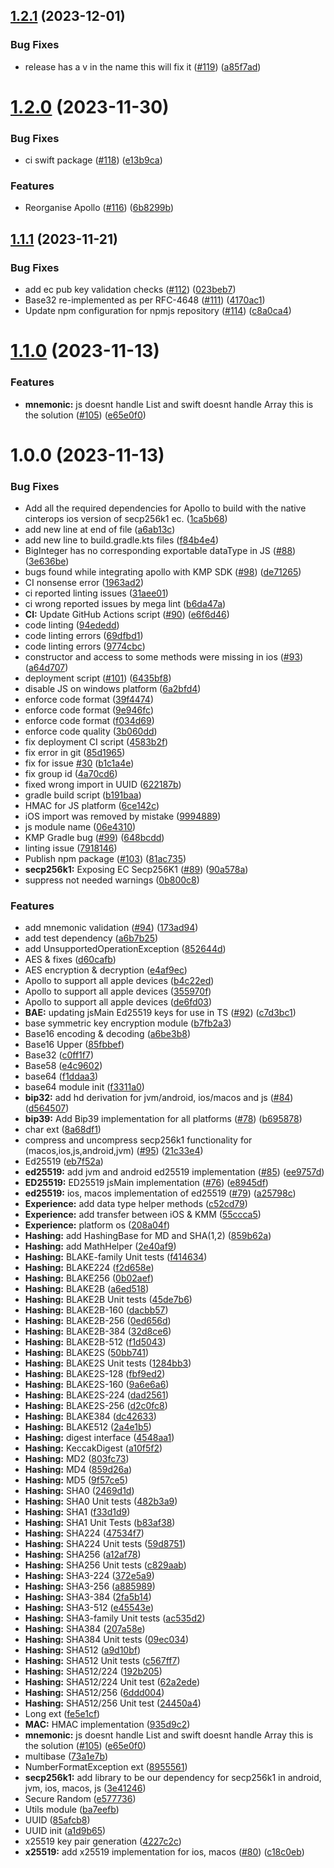 ## [1.2.1](https://github.com/input-output-hk/atala-prism-apollo/compare/v1.2.0...v1.2.1) (2023-12-01)


### Bug Fixes

* release has a v in the name this will fix it ([#119](https://github.com/input-output-hk/atala-prism-apollo/issues/119)) ([a85f7ad](https://github.com/input-output-hk/atala-prism-apollo/commit/a85f7ad51b9cc26292e1936c7758da1667c275eb))

# [1.2.0](https://github.com/input-output-hk/atala-prism-apollo/compare/v1.1.1...v1.2.0) (2023-11-30)


### Bug Fixes

* ci swift package ([#118](https://github.com/input-output-hk/atala-prism-apollo/issues/118)) ([e13b9ca](https://github.com/input-output-hk/atala-prism-apollo/commit/e13b9caa9ee0c364bfa1c889e44b0561af55abb4))


### Features

* Reorganise Apollo ([#116](https://github.com/input-output-hk/atala-prism-apollo/issues/116)) ([6b8299b](https://github.com/input-output-hk/atala-prism-apollo/commit/6b8299bde9f653f261e103e4dc739d92482c9f08))

## [1.1.1](https://github.com/input-output-hk/atala-prism-apollo/compare/v1.1.0...v1.1.1) (2023-11-21)


### Bug Fixes

* add ec pub key validation checks ([#112](https://github.com/input-output-hk/atala-prism-apollo/issues/112)) ([023beb7](https://github.com/input-output-hk/atala-prism-apollo/commit/023beb78d6dba1bd70a9d60a711c86ef7c6a251a))
* Base32 re-implemented as per RFC-4648 ([#111](https://github.com/input-output-hk/atala-prism-apollo/issues/111)) ([4170ac1](https://github.com/input-output-hk/atala-prism-apollo/commit/4170ac10def15fad8281777e285929bf3623517e))
* Update npm configuration for npmjs repository ([#114](https://github.com/input-output-hk/atala-prism-apollo/issues/114)) ([c8a0ca4](https://github.com/input-output-hk/atala-prism-apollo/commit/c8a0ca4d0bd752ffb94e6300f3f72fa71ab29e32))

# [1.1.0](https://github.com/input-output-hk/atala-prism-apollo/compare/v1.0.3...v1.1.0) (2023-11-13)


### Features

* **mnemonic:** js doesnt handle List and swift doesnt handle Array this is the solution ([#105](https://github.com/input-output-hk/atala-prism-apollo/issues/105)) ([e65e0f0](https://github.com/input-output-hk/atala-prism-apollo/commit/e65e0f0b93169ef1cf0b08f73aa1f74ade525113))

# 1.0.0 (2023-11-13)


### Bug Fixes

* Add all the required dependencies for Apollo to build with the native cinterops ios version of secp256k1 ec. ([1ca5b68](https://github.com/input-output-hk/atala-prism-apollo/commit/1ca5b687cad998ee5e9d2f163b0a13617cfe602a))
* add new line at end of file ([a6ab13c](https://github.com/input-output-hk/atala-prism-apollo/commit/a6ab13c6ee1ff91d9a24a80bfd84271355f46ff2))
* add new line to build.gradle.kts files ([f84b4e4](https://github.com/input-output-hk/atala-prism-apollo/commit/f84b4e4ea16211d39771162e4ab95514fd4384ae))
* BigInteger has no corresponding exportable dataType in JS ([#88](https://github.com/input-output-hk/atala-prism-apollo/issues/88)) ([3e636be](https://github.com/input-output-hk/atala-prism-apollo/commit/3e636be1cae10c4897d19867cbfa4aa5e45e0b16))
* bugs found while integrating apollo with KMP SDK ([#98](https://github.com/input-output-hk/atala-prism-apollo/issues/98)) ([de71265](https://github.com/input-output-hk/atala-prism-apollo/commit/de712657efd58c94c357367076549c4ae5037cfa))
* CI nonsense error ([1963ad2](https://github.com/input-output-hk/atala-prism-apollo/commit/1963ad2eb0f83ec3796c07c2dce66bb81f7a7a55))
* ci reported linting issues ([31aee01](https://github.com/input-output-hk/atala-prism-apollo/commit/31aee01b95db0368c3e123a69e2049c74c9e146d))
* ci wrong reported issues by mega lint ([b6da47a](https://github.com/input-output-hk/atala-prism-apollo/commit/b6da47a25ad30a0a99dec4e51bd16d8500209564))
* **CI:** Update GitHub Actions script ([#90](https://github.com/input-output-hk/atala-prism-apollo/issues/90)) ([e6f6d46](https://github.com/input-output-hk/atala-prism-apollo/commit/e6f6d461d09e237fc6c30a2d0ef5121fd14c46fc))
* code linting ([94ededd](https://github.com/input-output-hk/atala-prism-apollo/commit/94ededd971170da50ed1a8d0c21dccc020ba85a4))
* code linting errors ([69dfbd1](https://github.com/input-output-hk/atala-prism-apollo/commit/69dfbd1126853d4025125105f5b4030a4b49e1a2))
* code linting errors ([9774cbc](https://github.com/input-output-hk/atala-prism-apollo/commit/9774cbca61789fc0dac461d2ad305dbae816a9d9))
* constructor and access to some methods were missing in ios ([#93](https://github.com/input-output-hk/atala-prism-apollo/issues/93)) ([a64d707](https://github.com/input-output-hk/atala-prism-apollo/commit/a64d707a6efb0e7ad05fa0dff68a1cbd47724b55))
* deployment script ([#101](https://github.com/input-output-hk/atala-prism-apollo/issues/101)) ([6435bf8](https://github.com/input-output-hk/atala-prism-apollo/commit/6435bf88d6594ff32a372bfe5c6e271ee429e040))
* disable JS on windows platform ([6a2bfd4](https://github.com/input-output-hk/atala-prism-apollo/commit/6a2bfd431b9ec724b776f7d64bc45af0b49e2451))
* enforce code format ([39f4474](https://github.com/input-output-hk/atala-prism-apollo/commit/39f4474e03898c9eb4737ca743406ade6ffc2a9e))
* enforce code format ([9e946fc](https://github.com/input-output-hk/atala-prism-apollo/commit/9e946fc8a7e14aa109229a2ffb6280a050d4b69e))
* enforce code format ([f034d69](https://github.com/input-output-hk/atala-prism-apollo/commit/f034d69927dad9e361ba6657beaa55d8f507609a))
* enforce code quality ([3b060dd](https://github.com/input-output-hk/atala-prism-apollo/commit/3b060dd38c414a3a664b5e5e3d8a39962e949acf))
* fix deployment CI script ([4583b2f](https://github.com/input-output-hk/atala-prism-apollo/commit/4583b2f80b0b8377b333df244513f2b3ce8e43d4))
* fix error in git ([85d1965](https://github.com/input-output-hk/atala-prism-apollo/commit/85d1965655ee479699df3146689a82b01877b4c4))
* fix for issue [#30](https://github.com/input-output-hk/atala-prism-apollo/issues/30) ([b1c1a4e](https://github.com/input-output-hk/atala-prism-apollo/commit/b1c1a4e9539762a134cebcdbd43ec1344e5b9553))
* fix group id ([4a70cd6](https://github.com/input-output-hk/atala-prism-apollo/commit/4a70cd62953a34f098349e0b607a5b4e084b6339))
* fixed wrong import in UUID ([622187b](https://github.com/input-output-hk/atala-prism-apollo/commit/622187bcabc78adae35d9217a2a5ec42ab1356b9))
* gradle build script ([b191baa](https://github.com/input-output-hk/atala-prism-apollo/commit/b191baa5bc8e32c88819d6eaf0bfdfa1b64373a3))
* HMAC for JS platform ([6ce142c](https://github.com/input-output-hk/atala-prism-apollo/commit/6ce142cf45fd06a02e7638b6e482dcf77e1f2070))
* iOS import was removed by mistake ([9994889](https://github.com/input-output-hk/atala-prism-apollo/commit/9994889b3bfa88c1f161aaea01d73f3f383675fd))
* js module name ([06e4310](https://github.com/input-output-hk/atala-prism-apollo/commit/06e4310a55c5777f7a930841de74c8b64225dbe7))
* KMP Gradle bug ([#99](https://github.com/input-output-hk/atala-prism-apollo/issues/99)) ([648bcdd](https://github.com/input-output-hk/atala-prism-apollo/commit/648bcdd7c06aef12df5fb61ad496f9ef8b05ff05))
* linting issue ([7918146](https://github.com/input-output-hk/atala-prism-apollo/commit/79181465195b2c6b1b5e8b517cbb8dc0d5269b49))
* Publish npm package ([#103](https://github.com/input-output-hk/atala-prism-apollo/issues/103)) ([81ac735](https://github.com/input-output-hk/atala-prism-apollo/commit/81ac7359801f4a7a626f49e086cda7d8c932a0ed))
* **secp256k1:** Exposing EC Secp256K1 ([#89](https://github.com/input-output-hk/atala-prism-apollo/issues/89)) ([90a578a](https://github.com/input-output-hk/atala-prism-apollo/commit/90a578aed037b17716951e2fe25d49ea5ab4085d))
* suppress not needed warnings ([0b800c8](https://github.com/input-output-hk/atala-prism-apollo/commit/0b800c8e8124e2ab29a4a12d9bf264329dd0f46c))


### Features

* add mnemonic validation ([#94](https://github.com/input-output-hk/atala-prism-apollo/issues/94)) ([173ad94](https://github.com/input-output-hk/atala-prism-apollo/commit/173ad949385ae5733332a15b08245c7030b87a11))
* add test dependency ([a6b7b25](https://github.com/input-output-hk/atala-prism-apollo/commit/a6b7b25249e432cdb9472a14e92c6c18234f7757))
* add UnsupportedOperationException ([852644d](https://github.com/input-output-hk/atala-prism-apollo/commit/852644db32d48ea34b6f60a2176436ad672bd52c))
* AES & fixes ([d60cafb](https://github.com/input-output-hk/atala-prism-apollo/commit/d60cafbe72e40eb1f78755c7e24b0374ae8a06af))
* AES encryption & decryption ([e4af9ec](https://github.com/input-output-hk/atala-prism-apollo/commit/e4af9ecd78bc153d43e26c72a0fab2a51d8302cf))
* Apollo to support all apple devices ([b4c22ed](https://github.com/input-output-hk/atala-prism-apollo/commit/b4c22edf5ca4688994c7d474abd2f319759eb95d))
* Apollo to support all apple devices ([355970f](https://github.com/input-output-hk/atala-prism-apollo/commit/355970f771dbded699d81ac23694ed2e4987ed9c))
* Apollo to support all apple devices ([de6fd03](https://github.com/input-output-hk/atala-prism-apollo/commit/de6fd03e6d963303201b3d62955d9c6c0a7404fb))
* **BAE:** updating jsMain Ed25519 keys for use in TS ([#92](https://github.com/input-output-hk/atala-prism-apollo/issues/92)) ([c7d3bc1](https://github.com/input-output-hk/atala-prism-apollo/commit/c7d3bc13826336b1be36ecd0309ef3374f2ce237))
* base symmetric key encryption module ([b7fb2a3](https://github.com/input-output-hk/atala-prism-apollo/commit/b7fb2a3d0a79c8719381edcc373534bc86cb22f0))
* Base16 encoding & decoding ([a6be3b8](https://github.com/input-output-hk/atala-prism-apollo/commit/a6be3b8785d2fa91b9d04468e429a33aa4c4c804))
* Base16 Upper ([85fbbef](https://github.com/input-output-hk/atala-prism-apollo/commit/85fbbefeaea4f5043dd4e058dfabecd297b2cc37))
* Base32 ([c0ff1f7](https://github.com/input-output-hk/atala-prism-apollo/commit/c0ff1f7494d167dd839e8757c35bb8ce61efbd4d))
* Base58 ([e4c9602](https://github.com/input-output-hk/atala-prism-apollo/commit/e4c960251cc990e11e5df42eaf0176c21c3747dd))
* base64 ([f1ddaa3](https://github.com/input-output-hk/atala-prism-apollo/commit/f1ddaa357909a9db4dc387560fd381e813b19b15))
* base64 module init ([f3311a0](https://github.com/input-output-hk/atala-prism-apollo/commit/f3311a068d96df37bc8e64d764dd1843ae14b121))
* **bip32:** add hd derivation for jvm/android, ios/macos and js ([#84](https://github.com/input-output-hk/atala-prism-apollo/issues/84)) ([d564507](https://github.com/input-output-hk/atala-prism-apollo/commit/d564507a9a1d1021c2f589c82a1e0f702cd436c2))
* **bip39:** Add Bip39 implementation for all platforms ([#78](https://github.com/input-output-hk/atala-prism-apollo/issues/78)) ([b695878](https://github.com/input-output-hk/atala-prism-apollo/commit/b69587840f688f068a1bd62bd2313f83ae4dc102))
* char ext ([8a68df1](https://github.com/input-output-hk/atala-prism-apollo/commit/8a68df1db2fdaed6820be7d68e7180c9c262db9b))
* compress and uncompress secp256k1 functionality for (macos,ios,js,android,jvm) ([#95](https://github.com/input-output-hk/atala-prism-apollo/issues/95)) ([21c33e4](https://github.com/input-output-hk/atala-prism-apollo/commit/21c33e453242dda0ddee9493386332b7ac725bcb))
* Ed25519 ([eb7f52a](https://github.com/input-output-hk/atala-prism-apollo/commit/eb7f52a9986b7885f4ad8fd879f1dfdc2645475f))
* **ed25519:** add jvm and android ed25519 implementation ([#85](https://github.com/input-output-hk/atala-prism-apollo/issues/85)) ([ee9757d](https://github.com/input-output-hk/atala-prism-apollo/commit/ee9757d0c19458dc604c5469e67970af4cecab42))
* **ED25519:** ED25519 jsMain implementation ([#76](https://github.com/input-output-hk/atala-prism-apollo/issues/76)) ([e8945df](https://github.com/input-output-hk/atala-prism-apollo/commit/e8945df553f6fdd98bd3ff3be66f21619639b4c6))
* **ed25519:** ios, macos implementation of ed25519 ([#79](https://github.com/input-output-hk/atala-prism-apollo/issues/79)) ([a25798c](https://github.com/input-output-hk/atala-prism-apollo/commit/a25798c66ebc97a6c3d727535806436edfacff54))
* **Experience:** add data type helper methods ([c52cd79](https://github.com/input-output-hk/atala-prism-apollo/commit/c52cd794eaa74519410eb37f47183c6088a56386))
* **Experience:** add transfer between iOS & KMM ([55ccca5](https://github.com/input-output-hk/atala-prism-apollo/commit/55ccca524cdc936e478192bee8e70eb406dd4f44))
* **Experience:** platform os ([208a04f](https://github.com/input-output-hk/atala-prism-apollo/commit/208a04f3e384244645bfd8d48518dd38d387f0d8))
* **Hashing:** add HashingBase for MD and SHA(1,2) ([859b62a](https://github.com/input-output-hk/atala-prism-apollo/commit/859b62a01cb5c81aa195b5125fe9cb3962cfba24))
* **Hashing:** add MathHelper ([2e40af9](https://github.com/input-output-hk/atala-prism-apollo/commit/2e40af98c742d333c5c64140eec656ddcb2ac22b))
* **Hashing:** BLAKE-family Unit tests ([f414634](https://github.com/input-output-hk/atala-prism-apollo/commit/f414634fcbfda989fd70cef0246d06d7c0eaa5b1))
* **Hashing:** BLAKE224 ([f2d658e](https://github.com/input-output-hk/atala-prism-apollo/commit/f2d658e6b7e5540752270edb590fd3300d384448))
* **Hashing:** BLAKE256 ([0b02aef](https://github.com/input-output-hk/atala-prism-apollo/commit/0b02aefe39c6bc77afbf6db23ba7ae1b380d91d0))
* **Hashing:** BLAKE2B ([a6ed518](https://github.com/input-output-hk/atala-prism-apollo/commit/a6ed51804b3efaf6572244f3e93dafd793faea2c))
* **Hashing:** BLAKE2B Unit tests ([45de7b6](https://github.com/input-output-hk/atala-prism-apollo/commit/45de7b6eca90a373b990ddfbd8326991a145046a))
* **Hashing:** BLAKE2B-160 ([dacbb57](https://github.com/input-output-hk/atala-prism-apollo/commit/dacbb5749bab068314de7f43db50f4eb963332b6))
* **Hashing:** BLAKE2B-256 ([0ed656d](https://github.com/input-output-hk/atala-prism-apollo/commit/0ed656dab443ceecde6fa616c40e5b6989b78fae))
* **Hashing:** BLAKE2B-384 ([32d8ce6](https://github.com/input-output-hk/atala-prism-apollo/commit/32d8ce66fb27dc85dc297810e00bb0a186b677f1))
* **Hashing:** BLAKE2B-512 ([f1d5043](https://github.com/input-output-hk/atala-prism-apollo/commit/f1d5043608de4983421ea7c7b3efa7f414224845))
* **Hashing:** BLAKE2S ([50bb741](https://github.com/input-output-hk/atala-prism-apollo/commit/50bb741404705872866cfe381ee4c9e83beaff5c))
* **Hashing:** BLAKE2S Unit tests ([1284bb3](https://github.com/input-output-hk/atala-prism-apollo/commit/1284bb35d5057c950ba71fc85ebbaccb3ec6d98f))
* **Hashing:** BLAKE2S-128 ([fbf9ed2](https://github.com/input-output-hk/atala-prism-apollo/commit/fbf9ed2188ce1fa1fe2dadb63576470230dfb5c2))
* **Hashing:** BLAKE2S-160 ([9a6e6a6](https://github.com/input-output-hk/atala-prism-apollo/commit/9a6e6a6fc5ff333c205579ec1893adc7cb6a66d8))
* **Hashing:** BLAKE2S-224 ([dad2561](https://github.com/input-output-hk/atala-prism-apollo/commit/dad25619b26a983b8e5b99fd3f68288f4632add7))
* **Hashing:** BLAKE2S-256 ([d2c0fc8](https://github.com/input-output-hk/atala-prism-apollo/commit/d2c0fc84a1406827d827b6d685293445f42ce089))
* **Hashing:** BLAKE384 ([dc42633](https://github.com/input-output-hk/atala-prism-apollo/commit/dc426338a7beae5f09bce7a4b45630710e9d58fb))
* **Hashing:** BLAKE512 ([2a4e1b5](https://github.com/input-output-hk/atala-prism-apollo/commit/2a4e1b564e73d8bcbca2e6420643005e03cec282))
* **Hashing:** digest interface ([4548aa1](https://github.com/input-output-hk/atala-prism-apollo/commit/4548aa106718e0c384cdf22a2fcdd06ee4583706))
* **Hashing:** KeccakDigest ([a10f5f2](https://github.com/input-output-hk/atala-prism-apollo/commit/a10f5f29a2252feb906f589ec3d3a91f4c631db1))
* **Hashing:** MD2 ([803fc73](https://github.com/input-output-hk/atala-prism-apollo/commit/803fc739d13617cf430d1698aa2b223ea0fd54fb))
* **Hashing:** MD4 ([859d26a](https://github.com/input-output-hk/atala-prism-apollo/commit/859d26ad6fb209f8498486345a83056e6ec8692d))
* **Hashing:** MD5 ([9f57ce5](https://github.com/input-output-hk/atala-prism-apollo/commit/9f57ce557f4b0c702e0ab4e65e243ea5d119b015))
* **Hashing:** SHA0 ([2469d1d](https://github.com/input-output-hk/atala-prism-apollo/commit/2469d1d377e3c39690a5c079b3b8bd89f0b6a355))
* **Hashing:** SHA0 Unit tests ([482b3a9](https://github.com/input-output-hk/atala-prism-apollo/commit/482b3a9e03e797a089db174b216ff412bdd9f3b2))
* **Hashing:** SHA1 ([f33d1d9](https://github.com/input-output-hk/atala-prism-apollo/commit/f33d1d98716fd44a0cfdfe3b1f0a3f82b43dcb4f))
* **Hashing:** SHA1 Unit Tests ([b83af38](https://github.com/input-output-hk/atala-prism-apollo/commit/b83af3822f7102216b6aca119f25c19e281aba31))
* **Hashing:** SHA224 ([47534f7](https://github.com/input-output-hk/atala-prism-apollo/commit/47534f797e4c99e6be35b93f17b7b62386d453fd))
* **Hashing:** SHA224 Unit tests ([59d8751](https://github.com/input-output-hk/atala-prism-apollo/commit/59d8751790ad0d002906538ec1bb5405931db3a4))
* **Hashing:** SHA256 ([a12af78](https://github.com/input-output-hk/atala-prism-apollo/commit/a12af780305531cc869fcfb8d783b9cd07ac4d11))
* **Hashing:** SHA256 Unit tests ([c829aab](https://github.com/input-output-hk/atala-prism-apollo/commit/c829aab8f8e49aebaff7aeb6cd49a696796363ef))
* **Hashing:** SHA3-224 ([372e5a9](https://github.com/input-output-hk/atala-prism-apollo/commit/372e5a94a1fb9d08ec8863662d9acb4d4775b162))
* **Hashing:** SHA3-256 ([a885989](https://github.com/input-output-hk/atala-prism-apollo/commit/a8859894b22649e77e24adc0b6bb48b66b6e1a66))
* **Hashing:** SHA3-384 ([2fa5b14](https://github.com/input-output-hk/atala-prism-apollo/commit/2fa5b14187b21d252ffb8e822c1b579ffb91ebd9))
* **Hashing:** SHA3-512 ([e45543e](https://github.com/input-output-hk/atala-prism-apollo/commit/e45543e8669996ef4ba192b62d05a17e7902a46a))
* **Hashing:** SHA3-family Unit tests ([ac535d2](https://github.com/input-output-hk/atala-prism-apollo/commit/ac535d2272d518fdaa20b463a91b7afb50cb2670))
* **Hashing:** SHA384 ([207a58e](https://github.com/input-output-hk/atala-prism-apollo/commit/207a58e40d395bae2c6f37f2cf64e55d810c5564))
* **Hashing:** SHA384 Unit tests ([09ec034](https://github.com/input-output-hk/atala-prism-apollo/commit/09ec034a42a654ff7026c0862bb0e68b6c7c75c7))
* **Hashing:** SHA512 ([a9d10bf](https://github.com/input-output-hk/atala-prism-apollo/commit/a9d10bf6c03362a399d54a2b5c7145e54e123e03))
* **Hashing:** SHA512 Unit tests ([c567ff7](https://github.com/input-output-hk/atala-prism-apollo/commit/c567ff771e33cdbebf540270e6110a27e03d85c6))
* **Hashing:** SHA512/224 ([192b205](https://github.com/input-output-hk/atala-prism-apollo/commit/192b2057f69f5ad16e7872a3e6b59b80115f48df))
* **Hashing:** SHA512/224 Unit test ([62a2ede](https://github.com/input-output-hk/atala-prism-apollo/commit/62a2eded842d17aaa041f7df7b6087abd11f2418))
* **Hashing:** SHA512/256 ([6ddd004](https://github.com/input-output-hk/atala-prism-apollo/commit/6ddd004ef951a4e0486613cdc2705eedc2958852))
* **Hashing:** SHA512/256 Unit test ([24450a4](https://github.com/input-output-hk/atala-prism-apollo/commit/24450a49e30b56219022ef4ef86236cdb09e48b0))
* Long ext ([fe5e1cf](https://github.com/input-output-hk/atala-prism-apollo/commit/fe5e1cf911cce18aaac9ffc5a46b469ab11d6333))
* **MAC:** HMAC implementation ([935d9c2](https://github.com/input-output-hk/atala-prism-apollo/commit/935d9c29079b042a4495998d6437d729673e66f5))
* **mnemonic:** js doesnt handle List and swift doesnt handle Array this is the solution ([#105](https://github.com/input-output-hk/atala-prism-apollo/issues/105)) ([e65e0f0](https://github.com/input-output-hk/atala-prism-apollo/commit/e65e0f0b93169ef1cf0b08f73aa1f74ade525113))
* multibase ([73a1e7b](https://github.com/input-output-hk/atala-prism-apollo/commit/73a1e7b742bb24868cf988eaa20faa662a2c6ee3))
* NumberFormatException ext ([8955561](https://github.com/input-output-hk/atala-prism-apollo/commit/8955561a33956f5fdbad6e7872aa576a1a3144f8))
* **secp256k1:** add library to be our dependency for secp256k1 in android, jvm, ios, macos, js ([3e41246](https://github.com/input-output-hk/atala-prism-apollo/commit/3e41246b8eb99f94a67ea567b52963b44ae0239e))
* Secure Random ([e577736](https://github.com/input-output-hk/atala-prism-apollo/commit/e5777369ae047abf945ed5e19b3decc72def4033))
* Utils module ([ba7eefb](https://github.com/input-output-hk/atala-prism-apollo/commit/ba7eefbef1d896ada64578a48e8674ab09f80d8a))
* UUID ([85afcb8](https://github.com/input-output-hk/atala-prism-apollo/commit/85afcb86b4d98301fbf936bb9fae634bdc0950b1))
* UUID init ([a1d9b65](https://github.com/input-output-hk/atala-prism-apollo/commit/a1d9b65e765d0c8acd321f305768d5ed1f20d9d4))
* x25519 key pair generation ([4227c2c](https://github.com/input-output-hk/atala-prism-apollo/commit/4227c2c7612f2f209438746185751419f9e52efc))
* **x25519:** add x25519 implementation for ios, macos ([#80](https://github.com/input-output-hk/atala-prism-apollo/issues/80)) ([c18c0eb](https://github.com/input-output-hk/atala-prism-apollo/commit/c18c0ebc6da674328b15a39d441c89dd0e35ea77))
